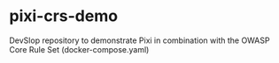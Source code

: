 # pixi-crs-demo
DevSlop repository to demonstrate Pixi in combination with the OWASP Core Rule Set (docker-compose.yaml)
